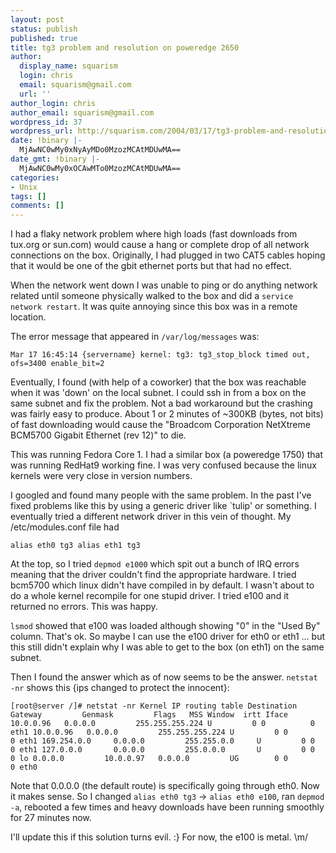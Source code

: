 ```yaml
---
layout: post
status: publish
published: true
title: tg3 problem and resolution on poweredge 2650
author:
  display_name: squarism
  login: chris
  email: squarism@gmail.com
  url: ''
author_login: chris
author_email: squarism@gmail.com
wordpress_id: 37
wordpress_url: http://squarism.com/2004/03/17/tg3-problem-and-resolution-on-poweredge-2650/
date: !binary |-
  MjAwNC0wMy0xNyAyMDo0MzozMCAtMDUwMA==
date_gmt: !binary |-
  MjAwNC0wMy0xOCAwMTo0MzozMCAtMDUwMA==
categories:
- Unix
tags: []
comments: []
---
```

I had a flaky network problem where high loads (fast downloads from tux.org or sun.com) would cause a hang or complete drop of all network connections on the box.  Originally, I had plugged in two CAT5 cables hoping that it would be one of the gbit ethernet ports but that had no effect.

When the network went down I was unable to ping or do anything network related until someone physically walked to the box and did a `service network restart`.  It was quite annoying since this box was in a remote location.

The error message that appeared in `/var/log/messages` was:

`Mar 17 16:45:14 {servername} kernel: tg3: tg3_stop_block timed out, ofs=3400 enable_bit=2`

Eventually, I found (with help of a coworker) that the box was reachable when it was 'down' on the local subnet.  I could ssh in from a box on the same subnet and fix the problem.  Not a bad workaround but the crashing was fairly easy to produce.  About 1 or 2 minutes of ~300KB (bytes, not bits) of fast downloading would cause the "Broadcom Corporation NetXtreme BCM5700 Gigabit Ethernet (rev 12)" to die.

This was running Fedora Core 1.  I had a similar box (a poweredge 1750) that was running RedHat9 working fine.  I was very confused because the linux kernels were very close in version numbers.

I googled and found many people with the same problem.  In the past I've fixed problems like this by using a generic driver like `tulip' or something.  I eventually tried a different network driver in this vein of thought.  My /etc/modules.conf file had

`alias eth0 tg3
alias eth1 tg3`

At the top, so I tried `depmod e1000` which spit out a bunch of IRQ errors meaning that the driver couldn't find the appropriate hardware.  I tried bcm5700 which linux didn't have compiled in by default.  I wasn't about to do a whole kernel recompile for one stupid driver.  I tried e100 and it returned no errors.  This was happy.

`lsmod` showed that e100 was loaded although showing "0" in the "Used By" column.  That's ok.  So maybe I can use the e100 driver for eth0 or eth1 ... but this still didn't explain why I was able to get to the box (on eth1) on the same subnet.

Then I found the answer which as of now seems to be the answer.  `netstat -nr` shows this {ips changed to protect the innocent}:

`[root@server /]# netstat -nr
Kernel IP routing table
Destination     Gateway         Genmask         Flags   MSS Window  irtt Iface
10.0.0.96   0.0.0.0         255.255.255.224 U         0 0          0 eth1
10.0.0.96   0.0.0.0         255.255.255.224 U         0 0          0 eth1
169.254.0.0     0.0.0.0         255.255.0.0     U         0 0          0 eth1
127.0.0.0       0.0.0.0         255.0.0.0       U         0 0          0 lo
0.0.0.0         10.0.0.97   0.0.0.0         UG        0 0          0 eth0`

Note that 0.0.0.0 (the default route) is specifically going through eth0.  Now it makes sense.  So I changed `alias eth0 tg3` -> `alias eth0 e100`, ran `depmod -a`, rebooted a few times and heavy downloads have been running smoothly for 27 minutes now.

I'll update this if this solution turns evil.  :}  For now, the e100 is metal.  \m/